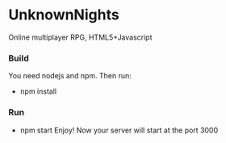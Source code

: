 # UnknownNights
Online multiplayer RPG, HTML5+Javascript
### Build
You need nodejs and npm. Then run:
  - npm install
### Run
 - npm start
 Enjoy! Now your server will start at the port 3000
